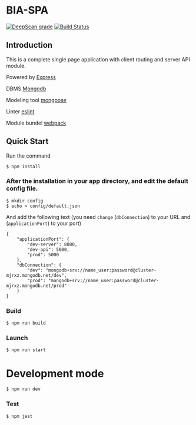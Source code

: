 # BIA-SPA

[![DeepScan grade](https://deepscan.io/api/teams/9685/projects/12275/branches/187665/badge/grade.svg)](https://deepscan.io/dashboard#view=project&tid=9685&pid=12275&bid=187665) [![Build Status](https://travis-ci.org/mnazarov01/BIA-SPA.svg?branch=master)](https://travis-ci.org/mnazarov01/BIA-SPA)

## Introduction 

This is a complete single page application with client routing and server API module.

Powered by [Express](https://github.com/expressjs/express)

DBMS [Mongodb](https://www.mongodb.com/) 

Modeling tool [mongoose](https://github.com/Automattic/mongoose)

Linter [eslint](https://github.com/eslint/eslint)

Module bundel [webpack](https://github.com/webpack/webpack)

## Quick Start 

Run the command 

```
$ npm install
```

### After the installation in your app directory, and edit the default config file.

```
$ mkdir config
$ echo > config/default.json
```

And add the following text (you need `change` (`dbConnection`) to your URL and (`applicationPort`) to your port)

```
{
    "applicationPort": { 
        "dev-server": 8080,
        "dev-api": 5000,
        "prod": 5000
    },
    "dbConnection": {
        "dev": "mongodb+srv://name_user:password@cluster-mjrxz.mongodb.net/dev",
        "prod": "mongodb+srv://name_user:password@cluster-mjrxz.mongodb.net/prod"
    }
}

```

### Build

```
$ npm run build
```

### Launch

```
$ npm run start
```

# Development mode

```
$ npm run dev
```

### Test

```
$ npm jest
```


